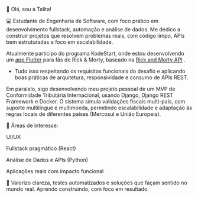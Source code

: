 👋 Olá, sou a Talita!

💻 Estudante de Engenharia de Software, com foco prático em desenvolvimento fullstack, automação e análise de dados. Me dedico a construir projetos que resolvem problemas reais, com código limpo, APIs bem estruturadas e foco em escalabilidade.

Atualmente participo do programa KodeStart, onde estou desenvolvendo um [app Flutter](https://github.com/talitarolin/kode-start) para fãs de Rick & Morty, baseado na [Rick and Morty API](https://rickandmortyapi.com/)
.
- Tudo isso respeitando os requisitos funcionais do desafio e aplicando boas práticas de arquitetura, responsividade e consumo de APIs REST.

Em paralelo, sigo desenvolvendo meu projeto pessoal de um MVP de Conformidade Tributária Internacional, usando Django, Django REST Framework e Docker. O sistema simula validações fiscais multi-país, com suporte multilíngue e multimoeda, permitindo escalabilidade e adaptação às regras locais de diferentes países (Mercosul e União Europeia).

🧠 Áreas de interesse:

UI/UX

Fullstack pragmático (React)

Análise de Dados e APIs (Python)

Aplicações reais com impacto funcional

🧰 Valorizo clareza, testes automatizados e soluções que façam sentido no mundo real. Aprendo construindo, com foco em resultado.



<!---
talitarolin/talitarolin é um repositório ✨ especial ✨ porque o arquivo `README.md` (este arquivo) aparece no meu perfil GitHub.
Você pode clicar no link Preview para dar uma espiadinha em como vai ficar.
--->


